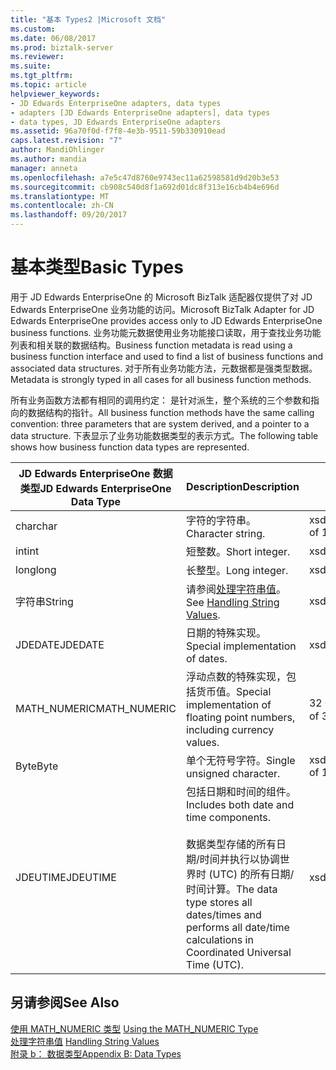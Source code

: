 ```yaml
---
title: "基本 Types2 |Microsoft 文档"
ms.custom: 
ms.date: 06/08/2017
ms.prod: biztalk-server
ms.reviewer: 
ms.suite: 
ms.tgt_pltfrm: 
ms.topic: article
helpviewer_keywords:
- JD Edwards EnterpriseOne adapters, data types
- adapters [JD Edwards EnterpriseOne adapters], data types
- data types, JD Edwards EnterpriseOne adapters
ms.assetid: 96a70f0d-f7f8-4e3b-9511-59b330910ead
caps.latest.revision: "7"
author: MandiOhlinger
ms.author: mandia
manager: anneta
ms.openlocfilehash: a7e5c47d8760e9743ec11a62598581d9d20b3e53
ms.sourcegitcommit: cb908c540d8f1a692d01dc8f313e16cb4b4e696d
ms.translationtype: MT
ms.contentlocale: zh-CN
ms.lasthandoff: 09/20/2017
---
```

# <a name="basic-types"></a><span data-ttu-id="36c00-102">基本类型</span><span class="sxs-lookup"><span data-stu-id="36c00-102">Basic Types</span></span>
<span data-ttu-id="36c00-103">用于 JD Edwards EnterpriseOne 的 Microsoft BizTalk 适配器仅提供了对 JD Edwards EnterpriseOne 业务功能的访问。</span><span class="sxs-lookup"><span data-stu-id="36c00-103">Microsoft BizTalk Adapter for JD Edwards EnterpriseOne provides access only to JD Edwards EnterpriseOne business functions.</span></span> <span data-ttu-id="36c00-104">业务功能元数据使用业务功能接口读取，用于查找业务功能列表和相关联的数据结构。</span><span class="sxs-lookup"><span data-stu-id="36c00-104">Business function metadata is read using a business function interface and used to find a list of business functions and associated data structures.</span></span> <span data-ttu-id="36c00-105">对于所有业务功能方法，元数据都是强类型数据。</span><span class="sxs-lookup"><span data-stu-id="36c00-105">Metadata is strongly typed in all cases for all business function methods.</span></span>  
  
 <span data-ttu-id="36c00-106">所有业务函数方法都有相同的调用约定： 是针对派生，整个系统的三个参数和指向的数据结构的指针。</span><span class="sxs-lookup"><span data-stu-id="36c00-106">All business function methods have the same calling convention: three parameters that are system derived, and a pointer to a data structure.</span></span> <span data-ttu-id="36c00-107">下表显示了业务功能数据类型的表示方式。</span><span class="sxs-lookup"><span data-stu-id="36c00-107">The following table shows how business function data types are represented.</span></span>  
  
|<span data-ttu-id="36c00-108">JD Edwards EnterpriseOne 数据类型</span><span class="sxs-lookup"><span data-stu-id="36c00-108">JD Edwards EnterpriseOne Data Type</span></span>|<span data-ttu-id="36c00-109">Description</span><span class="sxs-lookup"><span data-stu-id="36c00-109">Description</span></span>|<span data-ttu-id="36c00-110">WDSL 转换</span><span class="sxs-lookup"><span data-stu-id="36c00-110">WDSL Conversion</span></span>|  
|----------------------------------------|-----------------|---------------------|  
|<span data-ttu-id="36c00-111">char</span><span class="sxs-lookup"><span data-stu-id="36c00-111">char</span></span>|<span data-ttu-id="36c00-112">字符的字符串。</span><span class="sxs-lookup"><span data-stu-id="36c00-112">Character string.</span></span>|<span data-ttu-id="36c00-113">xsd:string of 1</span><span class="sxs-lookup"><span data-stu-id="36c00-113">xsd:string of 1</span></span>|  
|<span data-ttu-id="36c00-114">int</span><span class="sxs-lookup"><span data-stu-id="36c00-114">int</span></span>|<span data-ttu-id="36c00-115">短整数。</span><span class="sxs-lookup"><span data-stu-id="36c00-115">Short integer.</span></span>|<span data-ttu-id="36c00-116">xsd:short</span><span class="sxs-lookup"><span data-stu-id="36c00-116">xsd:short</span></span>|  
|<span data-ttu-id="36c00-117">long</span><span class="sxs-lookup"><span data-stu-id="36c00-117">long</span></span>|<span data-ttu-id="36c00-118">长整型。</span><span class="sxs-lookup"><span data-stu-id="36c00-118">Long integer.</span></span>|<span data-ttu-id="36c00-119">xsd:short</span><span class="sxs-lookup"><span data-stu-id="36c00-119">xsd:short</span></span>|  
|<span data-ttu-id="36c00-120">字符串</span><span class="sxs-lookup"><span data-stu-id="36c00-120">String</span></span>|<span data-ttu-id="36c00-121">请参阅[处理字符串值](../core/handling-string-values2.md)。</span><span class="sxs-lookup"><span data-stu-id="36c00-121">See [Handling String Values](../core/handling-string-values2.md).</span></span>|<span data-ttu-id="36c00-122">xsd:string</span><span class="sxs-lookup"><span data-stu-id="36c00-122">xsd:string</span></span>|  
|<span data-ttu-id="36c00-123">JDEDATE</span><span class="sxs-lookup"><span data-stu-id="36c00-123">JDEDATE</span></span>|<span data-ttu-id="36c00-124">日期的特殊实现。</span><span class="sxs-lookup"><span data-stu-id="36c00-124">Special implementation of dates.</span></span>|<span data-ttu-id="36c00-125">xsd:date</span><span class="sxs-lookup"><span data-stu-id="36c00-125">xsd:date</span></span>|  
|<span data-ttu-id="36c00-126">MATH_NUMERIC</span><span class="sxs-lookup"><span data-stu-id="36c00-126">MATH_NUMERIC</span></span>|<span data-ttu-id="36c00-127">浮动点数的特殊实现，包括货币值。</span><span class="sxs-lookup"><span data-stu-id="36c00-127">Special implementation of floating point numbers, including currency values.</span></span>|<span data-ttu-id="36c00-128">32 个 xsd: string</span><span class="sxs-lookup"><span data-stu-id="36c00-128">xsd:string of 32</span></span>|  
|<span data-ttu-id="36c00-129">Byte</span><span class="sxs-lookup"><span data-stu-id="36c00-129">Byte</span></span>|<span data-ttu-id="36c00-130">单个无符号字符。</span><span class="sxs-lookup"><span data-stu-id="36c00-130">Single unsigned character.</span></span>|<span data-ttu-id="36c00-131">xsd:string of 1</span><span class="sxs-lookup"><span data-stu-id="36c00-131">xsd:string of 1</span></span>|  
|<span data-ttu-id="36c00-132">JDEUTIME</span><span class="sxs-lookup"><span data-stu-id="36c00-132">JDEUTIME</span></span>|<span data-ttu-id="36c00-133">包括日期和时间的组件。</span><span class="sxs-lookup"><span data-stu-id="36c00-133">Includes both date and time components.</span></span><br /><br /> <span data-ttu-id="36c00-134">数据类型存储的所有日期/时间并执行以协调世界时 (UTC) 的所有日期/时间计算。</span><span class="sxs-lookup"><span data-stu-id="36c00-134">The data type stores all dates/times and performs all date/time calculations in Coordinated Universal Time (UTC).</span></span>|<span data-ttu-id="36c00-135">xsd:dateTime</span><span class="sxs-lookup"><span data-stu-id="36c00-135">xsd:dateTime</span></span>|  
  
## <a name="see-also"></a><span data-ttu-id="36c00-136">另请参阅</span><span class="sxs-lookup"><span data-stu-id="36c00-136">See Also</span></span>  
 <span data-ttu-id="36c00-137">[使用 MATH_NUMERIC 类型](../core/using-the-math-numeric-type1.md) </span><span class="sxs-lookup"><span data-stu-id="36c00-137">[Using the MATH_NUMERIC Type](../core/using-the-math-numeric-type1.md) </span></span>  
 <span data-ttu-id="36c00-138">[处理字符串值](../core/handling-string-values2.md) </span><span class="sxs-lookup"><span data-stu-id="36c00-138">[Handling String Values](../core/handling-string-values2.md) </span></span>  
 [<span data-ttu-id="36c00-139">附录 b： 数据类型</span><span class="sxs-lookup"><span data-stu-id="36c00-139">Appendix B: Data Types</span></span>](../core/appendix-b-data-types.md)